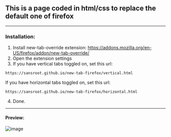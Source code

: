 ## This is a page coded in html/css to replace the default one of firefox

---

### Installation:

1. Install new-tab-override extension: <a>https://addons.mozilla.org/en-US/firefox/addon/new-tab-override/</a>
2. Open the extension settings
3. If you have vertical tabs toggled on, set this url:
```
https://sansroot.github.io/new-tab-firefox/vertical.html
```
 If you have horizontal tabs toggled on, set this url:
```
https://sansroot.github.io/new-tab-firefox/horizontal.html
```
4. Done.

---

#### Preview:
![image](https://github.com/user-attachments/assets/656d1f37-0eec-4d28-ab9d-5c3cfb454ec1)
